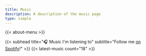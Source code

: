 ```yaml
---
title: Music
description: A description of the music page
type: simple
---
```


{{< about-menu >}}

{{< subhead title="🎧 Music I'm listening to" subtitle="Follow me [on Spotify](https://open.spotify.com/user/68ejmk6u5fd1rqbplyvd9gqrh)!" >}}
{{< latest-music count="18" >}}